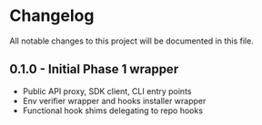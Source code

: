 # Changelog

All notable changes to this project will be documented in this file.

## 0.1.0 - Initial Phase 1 wrapper
- Public API proxy, SDK client, CLI entry points
- Env verifier wrapper and hooks installer wrapper
- Functional hook shims delegating to repo hooks
